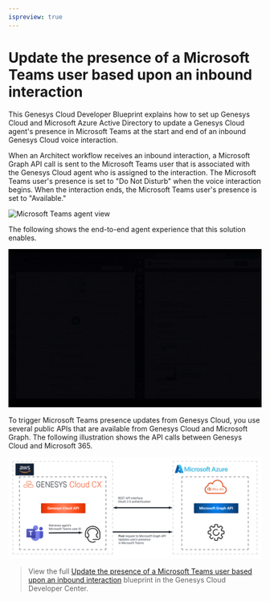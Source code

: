 ```yaml
---
ispreview: true
---
```

# Update the presence of a Microsoft Teams user based upon an inbound interaction

This Genesys Cloud Developer Blueprint explains how to set up Genesys Cloud and Microsoft Azure Active Directory to update a Genesys Cloud agent's presence in Microsoft Teams at the start and end of an inbound Genesys Cloud voice interaction.

When an Architect workflow receives an inbound interaction, a Microsoft Graph API call is sent to the Microsoft Teams user that is associated with the Genesys Cloud agent who is assigned to the interaction. The Microsoft Teams user's presence is set to "Do Not Disturb" when the voice interaction begins. When the interaction ends, the Microsoft Teams user's presence is set to "Available."

![Microsoft Teams agent view](images/msteams-workflow.png "Microsoft Teams presence update from an agent's point of view")

The following shows the end-to-end agent experience that this solution enables.

![End-to-end agent experience](blueprint/images/MSTeamsGCPresenceSyncBlueprint.gif "End-to-end agent experience")

To trigger Microsoft Teams presence updates from Genesys Cloud, you use several public APIs that are available from Genesys Cloud and Microsoft Graph. The following illustration shows the API calls between Genesys Cloud and Microsoft 365.

![The API calls between Genesys Cloud and Microsoft 365](blueprint/images/microsoft-teams-architect.png "The API calls between Genesys Cloud and Microsoft 365")

> View the full [Update the presence of a Microsoft Teams user based upon an inbound interaction](https://developer.mypurecloud.com/blueprints/) blueprint in the Genesys Cloud Developer Center.
